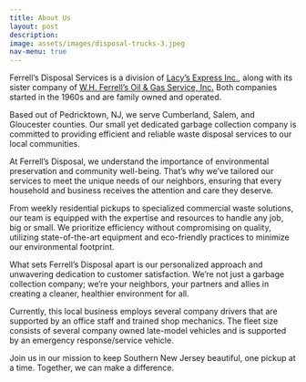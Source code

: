 ```yaml
---
title: About Us
layout: post
description:
image: assets/images/disposal-trucks-3.jpeg
nav-menu: true
---
```


Ferrell’s Disposal Services is a division of [Lacy’s Express Inc.](https://lacysexpress.com/https://lacysexpress.com/), along with its sister company of [W.H. Ferrell’s Oil & Gas Service, Inc.](https://wmferrellsoil.com) Both companies started in the 1960s and are family owned and operated.

Based out of Pedricktown, NJ, we serve Cumberland, Salem, and Gloucester counties. Our small yet dedicated garbage collection company is committed to providing efficient and reliable waste disposal services to our local communities.

At Ferrell’s Disposal, we understand the importance of environmental preservation and community well-being. That’s why we’ve tailored our services to meet the unique needs of our neighbors, ensuring that every household and business receives the attention and care they deserve.

From weekly residential pickups to specialized commercial waste solutions, our team is equipped with the expertise and resources to handle any job, big or small. We prioritize efficiency without compromising on quality, utilizing state-of-the-art equipment and eco-friendly practices to minimize our environmental footprint.

What sets Ferrell’s Disposal apart is our personalized approach and unwavering dedication to customer satisfaction. We’re not just a garbage collection company; we’re your neighbors, your partners and allies in creating a cleaner, healthier environment for all.

Currently, this local business employs several company drivers that are supported by an office staff and trained shop mechanics. The fleet size consists of several company owned late-model vehicles and is supported by an emergency response/service vehicle.

Join us in our mission to keep Southern New Jersey beautiful, one pickup at a time. Together, we can make a difference.